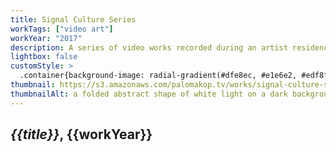 ```yaml
---
title: Signal Culture Series
workTags: ["video art"]
workYear: "2017"
description: A series of video works recorded during an artist residency
lightbox: false
customStyle: >
  .container{background-image: radial-gradient(#dfe8ec, #e1e6e2, #edf8f8);}
thumbnail: https://s3.amazonaws.com/palomakop.tv/works/signal-culture-series/raster_scan_forms_poster.jpg
thumbnailAlt: a folded abstract shape of white light on a dark background
---
```


<h2><i>{{title}}</i>, {{workYear}}</h2>